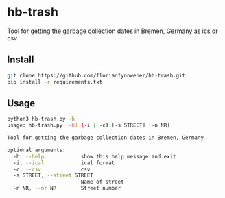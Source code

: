 # hb-trash
Tool for getting the garbage collection dates in Bremen, Germany as ics or csv
## Install
```bash
git clone https://github.com/florianfynnweber/hb-trash.git
pip install -r requirements.txt
```
## Usage
```bash
python3 hb-trash.py -h
usage: hb-trash.py [-h] (-i | -c) [-s STREET] [-n NR]

Tool for getting the garbage collection dates in Bremen, Germany

optional arguments:
  -h, --help            show this help message and exit
  -i, --ical            ical format
  -c, --csv             csv
  -s STREET, --street STREET
                        Name of street
  -n NR, --nr NR        Street number

```